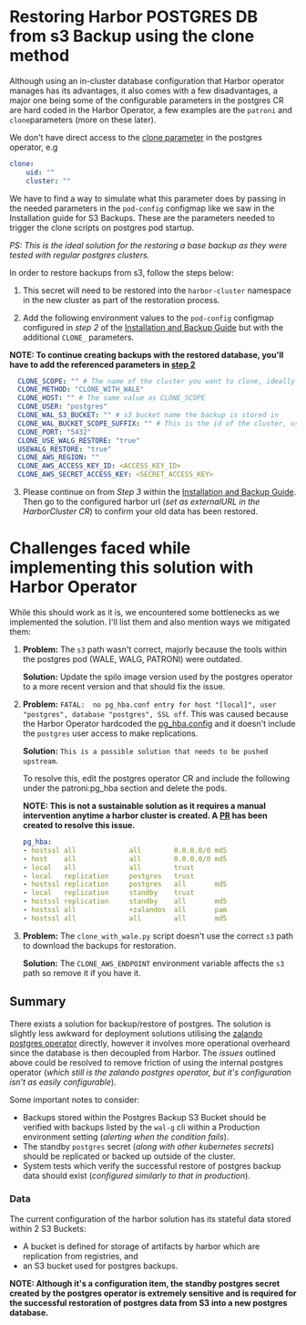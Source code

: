 # Restoring Harbor POSTGRES DB from s3 Backup using the clone method

Although using an in-cluster database configuration that Harbor operator manages has its advantages, it also comes with a few disadvantages, a major one being some of the configurable parameters in the postgres CR are hard coded in the Harbor Operator, a few examples are the `patroni` and `clone`parameters (more on these later).

We don't have direct access to the [clone parameter](https://github.com/zalando/postgres-operator/blob/920f3dee3e4fa0fdf244a12312a219061ed38ba8/charts/postgres-operator/crds/postgresqls.yaml#L110-L135) in the postgres operator, e.g

```yaml
clone:
    uid: ""
    cluster: ""
```
We have to find a way to simulate what this parameter does by passing in the needed parameters in the `pod-config` configmap like we saw in the Installation guide for S3 Backups. These are the parameters needed to trigger the clone scripts on postgres pod startup.

*PS: This is the ideal solution for the restoring a base backup as they were tested with regular postgres clusters.*

In order to restore backups from s3, follow the steps below:

1. This secret will need to be restored into the `harbor-cluster` namespace in the new cluster as part of the restoration process.

2. Add the following environment values to the `pod-config` configmap configured in _step 2_ of the [Installation and Backup Guide](./CONFIGURE_POSTGRES_S3_BACKUP.md) but with the additional `CLONE_` parameters.

 **NOTE: To continue creating backups with the restored database, you'll have to add the referenced parameters in [step 2](./CONFIGURE_POSTGRES_S3_BACKUP.md#installing-harbor-operator-app-with-s3-backups-using-walg)**

 ```yaml
   CLONE_SCOPE: "" # The name of the cluster you want to clone, ideally it is the folder name within the spilo folder in s3
   CLONE_METHOD: "CLONE_WITH_WALE"
   CLONE_HOST: "" # The same value as CLONE_SCOPE
   CLONE_USER: "postgres"
   CLONE_WAL_S3_BUCKET: "" # s3 bucket name the backup is stored in
   CLONE_WAL_BUCKET_SCOPE_SUFFIX: "" # This is the id of the cluster, usually in the clone_scope folder in s3 (s3://<bucket-name>/spilo/<clone-scope>/<scope-suffix>) and it has to start with "/" e.g "/99e85b8a-3f92-4c86-8d42-5056348c1e7e"
   CLONE_PORT: "5432"
   CLONE_USE_WALG_RESTORE: "true"
   USEWALG_RESTORE: "true"
   CLONE_AWS_REGION: ""
   CLONE_AWS_ACCESS_KEY_ID: <ACCESS_KEY_ID>
   CLONE_AWS_SECRET_ACCESS_KEY: <SECRET_ACCESS_KEY>
 ```
3. Please continue on from _Step 3_ within the [Installation and Backup Guide](./CONFIGURE_POSTGRES_S3_BACKUP.md). Then go to the configured harbor url (_set as externalURL in the HarborCluster CR_) to confirm your old data has been restored.



# Challenges faced while implementing this solution with Harbor Operator

While this should work as it is, we encountered some bottlenecks as we implemented the solution. I'll list them and also mention ways we mitigated them:

1. **Problem:** The `s3` path wasn't correct, majorly because the tools within the postgres pod (WALE, WALG, PATRONI) were outdated.

   **Solution:** Update the spilo image version used by the postgres operator to a more recent version and that should fix the issue.


2. **Problem:** `FATAL:  no pg_hba.conf entry for host "[local]", user "postgres", database "postgres", SSL off`. This was caused because the Harbor Operator hardcoded the [pg_hba.config](https://github.com/goharbor/harbor-operator/blob/master/pkg/cluster/controllers/database/generate.go#L94) and it doesn't include the `postgres` user access to make replications.

   **Solution:** `This is a possible solution that needs to be pushed upstream`.

    To resolve this, edit the postgres operator CR and include the following under the patroni:pg_hba section and delete the pods.

    **NOTE: This is not a sustainable solution as it requires a manual intervention anytime a harbor cluster is created. A [PR](https://github.com/goharbor/harbor-operator/pull/979) has been created to resolve this issue.**

    ```yaml
    pg_hba:
    - hostssl all             all        0.0.0.0/0 md5
    - host    all             all        0.0.0.0/0 md5
    - local   all             all        trust
    - local   replication     postgres   trust
    - hostssl replication     postgres   all       md5
    - local   replication     standby    trust
    - hostssl replication     standby    all       md5
    - hostssl all             +zalandos  all       pam
    - hostssl all             all        all       md5
    ```

3. **Problem:** The `clone_with_wale.py` script doesn't use the correct `s3` path to download the backups for restoration.

   **Solution:** The `CLONE_AWS_ENDPOINT` environment variable affects the `s3` path so remove it if you have it.


## Summary

There exists a solution for backup/restore of postgres. The solution is slightly less awkward for deployment solutions utilising the [zalando postgres operator](https://github.com/zalando/postgres-operator) directly, however it involves more operational overheard since the database is then decoupled from Harbor. The _issues_ outlined above could be resolved to remove friction of using the internal postgres operator (_which still is the zalando postgres operator, but it's configuration isn't as easily configurable_).

Some important notes to consider:
- Backups stored within the Postgres Backup S3 Bucket should be verified with backups listed by the `wal-g` cli within a Production environment setting (_alerting when the condition fails_).
- The standby `postgres` secret (_along with other kubernetes secrets_) should be replicated or backed up outside of the cluster.
- System tests which verify the successful restore of postgres backup data should exist (_configured similarly to that in production_).

### Data

The current configuration of the harbor solution has its stateful data stored within 2 S3 Buckets:
- A bucket is defined for storage of artifacts by harbor which are replication from registries, and
- an S3 bucket used for postgres backups.

**NOTE: Although it's a configuration item, the standby postgres secret created by the postgres operator is extremely sensitive and is required for the successful restoration of postgres data from S3 into a new postgres database.**